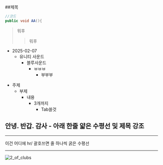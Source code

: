 ##제목
```cs
//코드
public void AA(){
```

>워후
>>워후

+ 2025-02-07
  + 유니티 사운드
    + 블루사운드
      - ㅂㅂㅂ
        - 부부부

* 주제
  * 부제
    * 내용
      * 3개까지
        * Tab쓸것

안녕. 반갑. 감사 - 아래 한줄 얇은 수평선 및 제목 강조
--- 

<hr/> 이건 어디에 hr/ 괄호쓰면 줄 하나씩 굵은 수평선 <hr/> 


      
![2_of_clubs](https://github.com/user-attachments/assets/031e93fd-e893-432b-bb84-11c7e30850bb)

